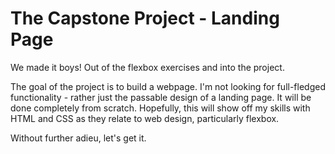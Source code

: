 # The Capstone Project - Landing Page

We made it boys! Out of the flexbox exercises and into the project.  

The goal of the project is to build a webpage. I'm not looking for full-fledged functionality - rather
just the passable design of a landing page. It will be done completely from scratch. 
Hopefully, this will show off my skills with HTML and CSS as they relate to web design, particularly flexbox. 

Without further adieu, let's get it.